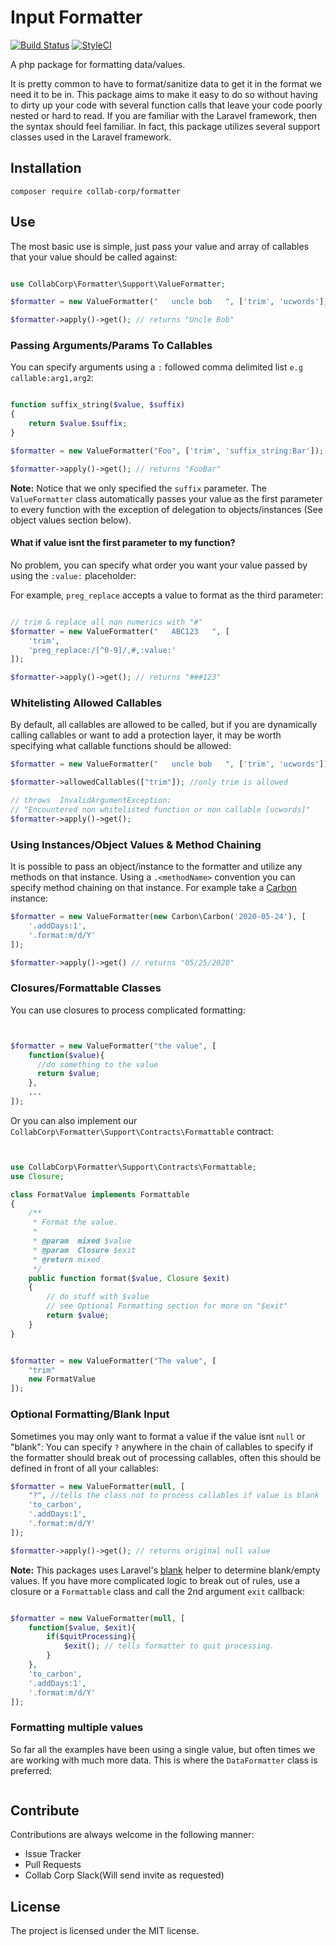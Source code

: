 # Input Formatter

[![Build Status](https://travis-ci.org/collab-corp/formatter.svg?branch=master)](https://travis-ci.org/collab-corp/formatter)
[![StyleCI](https://styleci.io/repos/119897298/shield?branch=master)](https://styleci.io/repos/119897298)

A php package for formatting data/values.

<p>
  It is pretty common to have to format/sanitize data to get it in the format we need it to be in. This package
  aims to make it easy to do so without having to dirty up your code with several function calls that leave your code poorly
  nested or hard to read. If you are familiar with
  the Laravel framework, then the syntax should feel familiar. In fact, this package utilizes several support classes used in
  the Laravel framework.
</p>


## Installation

`composer require collab-corp/formatter`


## Use

The most basic use is simple, just pass your value and array of callables that your value should be called against:


```php

use CollabCorp\Formatter\Support\ValueFormatter;

$formatter = new ValueFormatter("   uncle bob   ", ['trim', 'ucwords']);

$formatter->apply()->get(); // returns "Uncle Bob"

```

### Passing Arguments/Params To Callables

You can specify arguments using a `:` followed comma delimited list  `e.g callable:arg1,arg2`:

```php

function suffix_string($value, $suffix)
{
    return $value.$suffix;
}

$formatter = new ValueFormatter("Foo", ['trim', 'suffix_string:Bar']);

$formatter->apply()->get(); // returns "FooBar"
```

**Note:** Notice that we only specified the `suffix` parameter. The `ValueFormatter` class
automatically passes your value as the first parameter to every function with the exception of
delegation to objects/instances (See object values section below).

<h4>What if value isnt the first parameter to my function?</h4>

No problem, you can specify what order you want your value passed by using the `:value:` placeholder:

For example, `preg_replace` accepts a value to format as the third parameter:

```php

// trim & replace all non numerics with "#"
$formatter = new ValueFormatter("   ABC123   ", [
    'trim',
    'preg_replace:/[^0-9]/,#,:value:'
]);

$formatter->apply()->get(); // returns "###123"

```

### Whitelisting Allowed Callables
By default, all callables are allowed to be called, but if you are dynamically calling callables or
want to add a protection layer, it may be worth specifying what callable functions should be allowed:

```php
$formatter = new ValueFormatter("   uncle bob   ", ['trim', 'ucwords']);

$formatter->allowedCallables(["trim"]); //only trim is allowed

// throws  InvalidArgumentException:
// "Encountered non whitelisted function or non callable [ucwords]"
$formatter->apply()->get();
```

### Using Instances/Object Values & Method Chaining
It is possible to pass an object/instance to the formatter and utilize any methods
on that instance. Using a `.<methodName>` convention you can specify method chaining on that
instance. For example take a [Carbon](https://carbon.nesbot.com/docs/) instance:


```php
$formatter = new ValueFormatter(new Carbon\Carbon('2020-05-24'), [
    '.addDays:1',
    '.format:m/d/Y'
]);

$formatter->apply()->get() // returns "05/25/2020"
```
### Closures/Formattable Classes
You can use closures to process complicated formatting:

```php


$formatter = new ValueFormatter("the value", [
    function($value){
      //do something to the value
      return $value;
    },
    ...
]);

```
Or you can also implement our `CollabCorp\Formatter\Support\Contracts\Formattable` contract:

```php


use CollabCorp\Formatter\Support\Contracts\Formattable;
use Closure;

class FormatValue implements Formattable
{
    /**
     * Format the value.
     *
     * @param  mixed $value
     * @param  Closure $exit
     * @return mixed
     */
    public function format($value, Closure $exit)
    {
        // do stuff with $value
        // see Optional Formatting section for more on "$exit"
        return $value;
    }
}


$formatter = new ValueFormatter("The value", [
    "trim"
    new FormatValue
]);

```


### Optional Formatting/Blank Input
Sometimes you may only want to format a value if the value isnt `null` or "blank":
You can specify `?` anywhere in the chain of callables to specify if the formatter
should break out of processing callables, often this should be defined in front of all
your callables:

```php
$formatter = new ValueFormatter(null, [
    "?", //tells the class not to process callables if value is blank
    'to_carbon',
    '.addDays:1',
    '.format:m/d/Y'
]);

$formatter->apply()->get(); // returns original null value

```

**Note:** This packages uses Laravel's [blank](https://laravel.com/docs/8.x/helpers#method-blank) helper to determine blank/empty values. If you have more complicated logic to break out of rules, use a closure or
a `Formattable` class and call the 2nd argument `exit` callback:

```php

$formatter = new ValueFormatter(null, [
    function($value, $exit){
        if($quitProcessing){
            $exit(); // tells formatter to quit processing.
        }
    },
    'to_carbon',
    '.addDays:1',
    '.format:m/d/Y'
]);

```

### Formatting multiple values

So far all the examples have been using a single value, but often times we are working
with much more data. This is where the `DataFormatter` class is preferred:

```php


```

## Contribute

Contributions are always welcome in the following manner:
- Issue Tracker
- Pull Requests
- Collab Corp Slack(Will send invite as requested)




License
-------

The project is licensed under the MIT license.
